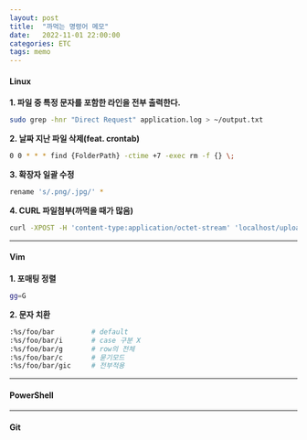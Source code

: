 ```yaml
---
layout: post
title:  "까먹는 명령어 메모"
date:   2022-11-01 22:00:00
categories: ETC
tags: memo
---
```


#### Linux

**1. 파일 중 특정 문자를 포함한 라인을 전부 출력한다.**

```bash
sudo grep -hnr "Direct Request" application.log > ~/output.txt
```

**2. 날짜 지난 파일 삭제(feat. crontab)**

```bash
0 0 * * * find {FolderPath} -ctime +7 -exec rm -f {} \;
```

**3. 확장자 일괄 수정**

```bash
rename 's/.png/.jpg/' *
```

**4. CURL 파일첨부(까먹을 때가 많음)**

```bash
curl -XPOST -H 'content-type:application/octet-stream' 'localhost/uploads?fileName=test.txt&fileExt=.txt' --data-binary @test.txt
```

---

#### Vim

**1. 포매팅 정렬**

```bash
gg=G
```

**2. 문자 치환**

```bash
:%s/foo/bar         # default
:%s/foo/bar/i       # case 구분 X
:%s/foo/bar/g       # row의 전체
:%s/foo/bar/c       # 묻기모드
:%s/foo/bar/gic     # 전부적용
```

---

#### PowerShell

---

#### Git
